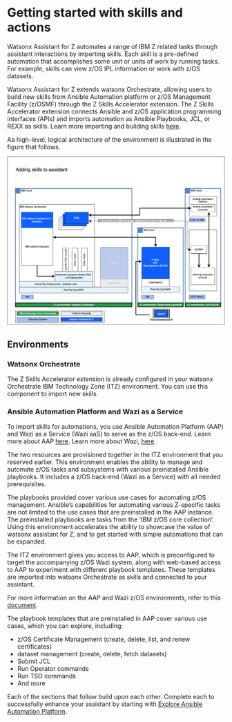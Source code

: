 # Getting started with skills and actions
Watsonx Assistant for Z automates a range of IBM Z related tasks through assistant interactions by importing skills. Each skill is a pre-defined automation that accomplishes some unit or units of work by running tasks. For example, skills can view z/OS IPL information or work with z/OS datasets.

Watsonx Assistant for Z extends watsonx Orchestrate, allowing users to build new skills from Ansible Automation platform or z/OS Management Facility (z/OSMF) through the Z Skills Accelerator extension. The Z Skills Accelerator extension connects Ansible and z/OS application programming interfaces (APIs) and imports automation as Ansible Playbooks, JCL, or REXX as skills. Learn more importing and building skills <a href="https://www.ibm.com/docs/en/watsonx/waz/2.x?topic=building-skills-from-ansible-controller-zos" target="_blank">here</a>.

Aa high-level, logical architecture of the environment is illustrated in the figure that follows.

![](_attachments/LabArchitecture-Lab%203.png)

## Environments
### Watsonx Orchestrate
The Z Skills Accelerator extension is already configured in your watsonx Orchestrate IBM Technology Zone (ITZ) environment. You can use this component to import new skills.

### Ansible Automation Platform and Wazi as a Service
To import skills for automations, you use Ansible Automation Platform (AAP) and Wazi as a Service (Wazi aaS) to serve as the z/OS back-end. Learn more about AAP <a href="https://www.redhat.com/en/technologies/management/ansible" target="_blank">here</a>. Learn more about Wazi, <a href="https://www.ibm.com/cloud/wazi-as-a-service" target="_blank">here</a>.

The two resources are provisioned together in the ITZ environment that you reserved earlier. This environment enables the ability to manage and automate z/OS tasks and subsystems with various preinstalled Ansible playbooks. It includes a z/OS back-end (Wazi as a Service) with all needed prerequisites.

The playbooks provided cover various use cases for automating z/OS management. Ansible’s capabilities for automating various Z-specific tasks are not limited to the use cases that are preinstalled in the AAP instance. The preinstalled playbooks are tasks from the ‘IBM z/OS core collection’. Using this environment accelerates the ability to showcase the value of watsonx assistant for Z, and to get started with simple automations that can be expanded.

The ITZ environment gives you access to AAP, which is preconfigured to target the accompanying z/OS Wazi system, along with web-based access to AAP to experiment with different playbook templates. These templates are imported into watsonx Orchestrate as skills and connected to your assistant.

For more information on the AAP and Wazi z/OS environments, refer to this <a href="https://ibm.ent.box.com/v/ansible4zos-demo-guide" target="_blank">document</a>. 

The playbook templates that are preinstalled in AAP cover various use cases, which you can explore, including:

- z/OS Certificate Management (create, delete, list, and renew certificates)
- dataset management (create, delete, fetch datasets)
- Submit JCL
- Run Operator commands
- Run TSO commands
- And more

Each of the sections that follow build upon each other. Complete each to successfully enhance your assistant by starting with [Explore Ansible Automation Platform](exploreAAP.md).